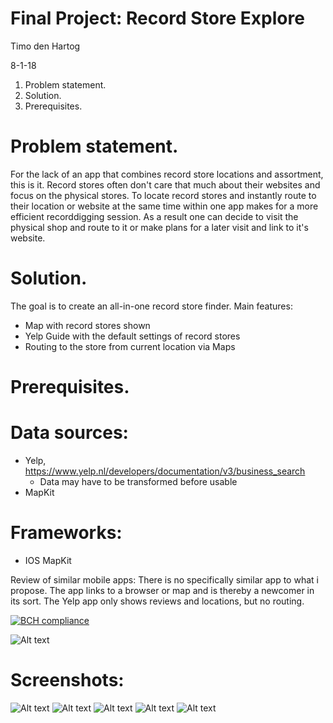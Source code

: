 # Final Project: Record Store Explore

Timo den Hartog

8-1-18


1. Problem statement.
2. Solution.
3. Prerequisites.

# Problem statement.

For the lack of an app that combines record store locations and assortment, this is it. Record stores often don't care that much about their websites and focus on the physical stores. To locate record stores and instantly route to their location or website at the same time within one app makes for a more efficient recorddigging session. As a result one can decide to visit the physical shop and route to it or make plans for a later visit and link to it's website.


# Solution.

The goal is to create an all-in-one record store finder.
Main features:
- Map with record stores shown
- Yelp Guide with the default settings of record stores
- Routing to the store from current location via Maps


# Prerequisites.

# Data sources:
- Yelp, https://www.yelp.nl/developers/documentation/v3/business_search
  - Data may have to be transformed before usable
- MapKit
  
 # Frameworks:
 - IOS MapKit

Review of similar mobile apps:
There is no specifically similar app to what i propose. The app links to a browser or map and is thereby a newcomer in its sort. The Yelp app only shows reviews and locations, but no routing.

[![BCH compliance](https://bettercodehub.com/edge/badge/Jungocroco/FinalProject?branch=master)](https://bettercodehub.com/)

![Alt text](https://raw.githubusercontent.com/Jungocroco/FinalProject/master/doc/RecordStoreExplore.jpg)


# Screenshots:

![Alt text](https://raw.githubusercontent.com/Jungocroco/FinalProject/master/doc/SearchScreen.jpg)
![Alt text](https://raw.githubusercontent.com/Jungocroco/FinalProject/master/doc/EmptyTable.jpg)
![Alt text](https://raw.githubusercontent.com/Jungocroco/FinalProject/master/doc/FullTable.jpg)
![Alt text](https://raw.githubusercontent.com/Jungocroco/FinalProject/master/doc/Map.jpg)
![Alt text](https://raw.githubusercontent.com/Jungocroco/FinalProject/master/doc/WebView.jpg)

